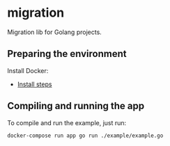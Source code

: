 # migration
Migration lib for Golang projects.

## Preparing the environment

Install Docker:

* [Install steps](https://docs.docker.com/engine/installation/)

## Compiling and running the app

To compile and run the example, just run:

```
docker-compose run app go run ./example/example.go
```
